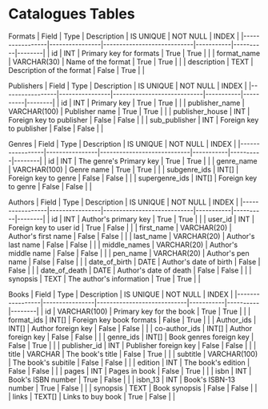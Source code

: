 # Catalogues Tables
Formats
| Field           | Type           | Description                | IS UNIQUE | NOT NULL | INDEX  |
|-----------------|----------------|----------------------------|-----------|----------|--------|
| id              | INT            | Primary key for formats    | True      | True     |  |
| format_name     | VARCHAR(30)    | Name of the format         | True      | True     |  |
| description     | TEXT           | Description of the format  | False     | True     |  |

Publishers
| Field           | Type           | Description                | IS UNIQUE | NOT NULL | INDEX  |
|-----------------|----------------|----------------------------|-----------|----------|--------|
| id              | INT            | Primary key                | True      | True     |  |
| publisher_name  | VARCHAR(100)   | Publisher name             | True      | True     |  |
| publisher_house | INT            | Foreign key to publisher   | False     | False    |  |
| sub_publisher   | INT            | Foreign key to publisher   | False     | False    |  |

Genres
| Field           | Type           | Description                | IS UNIQUE | NOT NULL | INDEX  |
|-----------------|----------------|----------------------------|-----------|----------|--------|
| id              | INT            | The genre's Primary key    | True      | True     |  |
| genre_name      | VARCHAR(100)   | Genre name                 | True      | True     |  |
| subgenre_ids    | INT[]          | Foreign key to genre       | False     | False    |  |
| supergenre_ids  | INT[]          | Foreign key to genre       | False     | False    |  |

Authors
| Field           | Type           | Description                | IS UNIQUE | NOT NULL | INDEX  |
|-----------------|----------------|----------------------------|-----------|----------|--------|
| id              | INT            | Author's primary key       | True      | True     |  |
| user_id         | INT            | Foreign key to user id     | True      | False    |  |
| first_name      | VARCHAR(20)    | Author's first name        | False     | False    |  |
| last_name       | VARCHAR(20)    | Author's last name         | False     | False    |  |
| middle_names    | VARCHAR(20)    | Author's middle name       | False     | False    |  |
| pen_name        | VARCHAR(20)    | Author's pen name          | False     | False    |  |
| date_of_birth   | DATE           | Author's date of birth     | False     | False    |  |
| date_of_death   | DATE           | Author's date of death     | False     | False    |  |
| synopsis        | TEXT           | The author's information   | True      | True     |  |

Books
| Field           | Type           | Description                | IS UNIQUE | NOT NULL | INDEX  |
|-----------------|----------------|----------------------------|-----------|----------|--------|
| id              | VARCHAR(100)   | Primary key for the book   | True      | True     |  |
| format_ids      | INT[]          | Foreign key book formats   | False     | True     |  |
| Author_ids      | INT[]          | Author foreign key         | False     | False    |  |
| co-author_ids   | INT[]          | Author foreign key         | False     | False    |  |
| genre_ids       | INT[]          | Book genres foreign key    | False     | True     |  |
| publisher_id    | INT            | Publisher foreign key      | False     | False    |  |
| title           | VARCHAR        | The book's title           | False     | True     |  |
| subtitle        | VARCHAR(100)   | The book's subitile        | False     | False    |  |
| edition         | INT            | The book's edition         | False     | False    |  |
| pages           | INT            | Pages in book              | False     | True     |  |
| isbn            | INT            | Book's ISBN number         | True      | False    |  |
| isbn_13         | INT            | Book's ISBN-13 number      | True      | False    |  |
| synopsis        | TEXT           | Book synopsis              | False     | False    |  |
| links           | TEXT[]         | Links to buy book          | True      | False    |  |
